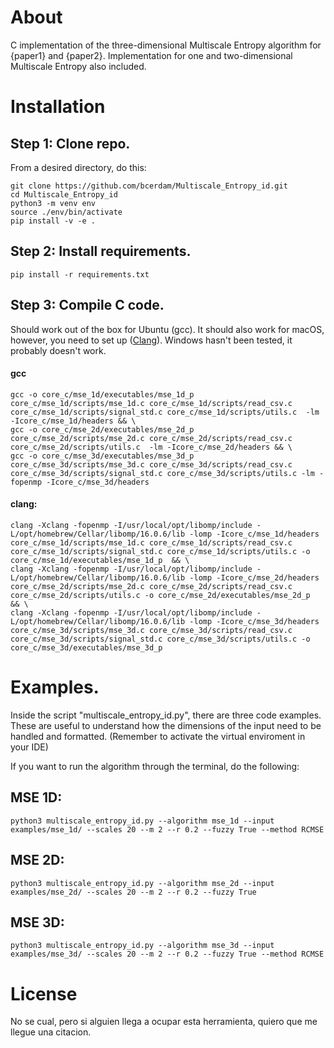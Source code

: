 # About

C implementation of the three-dimensional Multiscale Entropy algorithm for {paper1} and {paper2}. Implementation for one and two-dimensional Multiscale Entropy also included.

# Installation

## Step 1: Clone repo.

From a desired directory, do this:

```console
git clone https://github.com/bcerdam/Multiscale_Entropy_id.git
cd Multiscale_Entropy_id
python3 -m venv env
source ./env/bin/activate
pip install -v -e . 
```

## Step 2: Install requirements.

```console
pip install -r requirements.txt
```

## Step 3: Compile C code.

Should work out of the box for Ubuntu (gcc). It should also work for macOS, however, you need to set up ([Clang](https://clang.llvm.org/get_started.html)). Windows hasn't been tested, it probably doesn't work.

#### gcc
```console
gcc -o core_c/mse_1d/executables/mse_1d_p core_c/mse_1d/scripts/mse_1d.c core_c/mse_1d/scripts/read_csv.c core_c/mse_1d/scripts/signal_std.c core_c/mse_1d/scripts/utils.c  -lm -Icore_c/mse_1d/headers && \
gcc -o core_c/mse_2d/executables/mse_2d_p core_c/mse_2d/scripts/mse_2d.c core_c/mse_2d/scripts/read_csv.c core_c/mse_2d/scripts/utils.c  -lm -Icore_c/mse_2d/headers && \
gcc -o core_c/mse_3d/executables/mse_3d_p core_c/mse_3d/scripts/mse_3d.c core_c/mse_3d/scripts/read_csv.c core_c/mse_3d/scripts/signal_std.c core_c/mse_3d/scripts/utils.c -lm -fopenmp -Icore_c/mse_3d/headers
```

#### clang:
```console
clang -Xclang -fopenmp -I/usr/local/opt/libomp/include -L/opt/homebrew/Cellar/libomp/16.0.6/lib -lomp -Icore_c/mse_1d/headers core_c/mse_1d/scripts/mse_1d.c core_c/mse_1d/scripts/read_csv.c core_c/mse_1d/scripts/signal_std.c core_c/mse_1d/scripts/utils.c -o core_c/mse_1d/executables/mse_1d_p  && \
clang -Xclang -fopenmp -I/usr/local/opt/libomp/include -L/opt/homebrew/Cellar/libomp/16.0.6/lib -lomp -Icore_c/mse_2d/headers core_c/mse_2d/scripts/mse_2d.c core_c/mse_2d/scripts/read_csv.c core_c/mse_2d/scripts/utils.c -o core_c/mse_2d/executables/mse_2d_p  && \
clang -Xclang -fopenmp -I/usr/local/opt/libomp/include -L/opt/homebrew/Cellar/libomp/16.0.6/lib -lomp -Icore_c/mse_3d/headers core_c/mse_3d/scripts/mse_3d.c core_c/mse_3d/scripts/read_csv.c core_c/mse_3d/scripts/signal_std.c core_c/mse_3d/scripts/utils.c -o core_c/mse_3d/executables/mse_3d_p
```

# Examples.

Inside the script "multiscale_entropy_id.py", there are three code examples. These are useful to understand how the dimensions of the input need to be handled and formatted. (Remember to activate the virtual enviroment in your IDE)

If you want to run the algorithm through the terminal, do the following:

## MSE 1D:

```console
python3 multiscale_entropy_id.py --algorithm mse_1d --input examples/mse_1d/ --scales 20 --m 2 --r 0.2 --fuzzy True --method RCMSE
```

## MSE 2D:

```console
python3 multiscale_entropy_id.py --algorithm mse_2d --input examples/mse_2d/ --scales 20 --m 2 --r 0.2 --fuzzy True 
```

## MSE 3D:

```console
python3 multiscale_entropy_id.py --algorithm mse_3d --input examples/mse_3d/ --scales 20 --m 2 --r 0.2 --fuzzy True --method RCMSE
```


# License

No se cual, pero si alguien llega a ocupar esta herramienta, quiero que me llegue una citacion.
